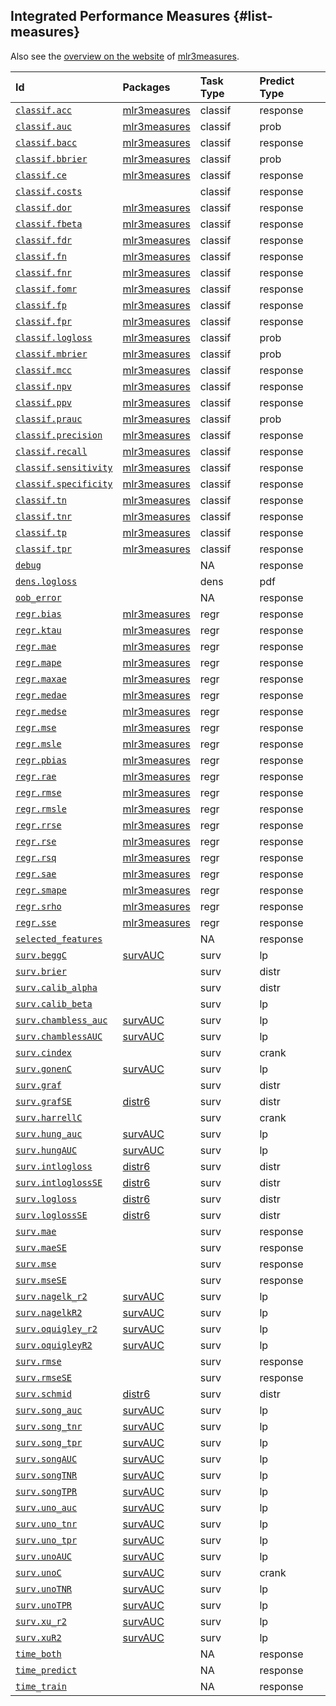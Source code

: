 ## Integrated Performance Measures {#list-measures}

Also see the [overview on the website](https://mlr3measures.mlr-org.com/reference/) of [mlr3measures](https://cran.r-project.org/package=mlr3measures).


|Id                                                                                                   |Packages                                                        |Task Type |Predict Type |
|:----------------------------------------------------------------------------------------------------|:---------------------------------------------------------------|:---------|:------------|
|[`classif.acc`](https://mlr3.mlr-org.com/reference/mlr_measures_classif.acc.html)                    |[mlr3measures](https://cran.r-project.org/package=mlr3measures) |classif   |response     |
|[`classif.auc`](https://mlr3.mlr-org.com/reference/mlr_measures_classif.auc.html)                    |[mlr3measures](https://cran.r-project.org/package=mlr3measures) |classif   |prob         |
|[`classif.bacc`](https://mlr3.mlr-org.com/reference/mlr_measures_classif.bacc.html)                  |[mlr3measures](https://cran.r-project.org/package=mlr3measures) |classif   |response     |
|[`classif.bbrier`](https://mlr3.mlr-org.com/reference/mlr_measures_classif.bbrier.html)              |[mlr3measures](https://cran.r-project.org/package=mlr3measures) |classif   |prob         |
|[`classif.ce`](https://mlr3.mlr-org.com/reference/mlr_measures_classif.ce.html)                      |[mlr3measures](https://cran.r-project.org/package=mlr3measures) |classif   |response     |
|[`classif.costs`](https://mlr3.mlr-org.com/reference/mlr_measures_classif.costs.html)                |                                                                |classif   |response     |
|[`classif.dor`](https://mlr3.mlr-org.com/reference/mlr_measures_classif.dor.html)                    |[mlr3measures](https://cran.r-project.org/package=mlr3measures) |classif   |response     |
|[`classif.fbeta`](https://mlr3.mlr-org.com/reference/mlr_measures_classif.fbeta.html)                |[mlr3measures](https://cran.r-project.org/package=mlr3measures) |classif   |response     |
|[`classif.fdr`](https://mlr3.mlr-org.com/reference/mlr_measures_classif.fdr.html)                    |[mlr3measures](https://cran.r-project.org/package=mlr3measures) |classif   |response     |
|[`classif.fn`](https://mlr3.mlr-org.com/reference/mlr_measures_classif.fn.html)                      |[mlr3measures](https://cran.r-project.org/package=mlr3measures) |classif   |response     |
|[`classif.fnr`](https://mlr3.mlr-org.com/reference/mlr_measures_classif.fnr.html)                    |[mlr3measures](https://cran.r-project.org/package=mlr3measures) |classif   |response     |
|[`classif.fomr`](https://mlr3.mlr-org.com/reference/mlr_measures_classif.fomr.html)                  |[mlr3measures](https://cran.r-project.org/package=mlr3measures) |classif   |response     |
|[`classif.fp`](https://mlr3.mlr-org.com/reference/mlr_measures_classif.fp.html)                      |[mlr3measures](https://cran.r-project.org/package=mlr3measures) |classif   |response     |
|[`classif.fpr`](https://mlr3.mlr-org.com/reference/mlr_measures_classif.fpr.html)                    |[mlr3measures](https://cran.r-project.org/package=mlr3measures) |classif   |response     |
|[`classif.logloss`](https://mlr3.mlr-org.com/reference/mlr_measures_classif.logloss.html)            |[mlr3measures](https://cran.r-project.org/package=mlr3measures) |classif   |prob         |
|[`classif.mbrier`](https://mlr3.mlr-org.com/reference/mlr_measures_classif.mbrier.html)              |[mlr3measures](https://cran.r-project.org/package=mlr3measures) |classif   |prob         |
|[`classif.mcc`](https://mlr3.mlr-org.com/reference/mlr_measures_classif.mcc.html)                    |[mlr3measures](https://cran.r-project.org/package=mlr3measures) |classif   |response     |
|[`classif.npv`](https://mlr3.mlr-org.com/reference/mlr_measures_classif.npv.html)                    |[mlr3measures](https://cran.r-project.org/package=mlr3measures) |classif   |response     |
|[`classif.ppv`](https://mlr3.mlr-org.com/reference/mlr_measures_classif.ppv.html)                    |[mlr3measures](https://cran.r-project.org/package=mlr3measures) |classif   |response     |
|[`classif.prauc`](https://mlr3.mlr-org.com/reference/mlr_measures_classif.prauc.html)                |[mlr3measures](https://cran.r-project.org/package=mlr3measures) |classif   |prob         |
|[`classif.precision`](https://mlr3.mlr-org.com/reference/mlr_measures_classif.precision.html)        |[mlr3measures](https://cran.r-project.org/package=mlr3measures) |classif   |response     |
|[`classif.recall`](https://mlr3.mlr-org.com/reference/mlr_measures_classif.recall.html)              |[mlr3measures](https://cran.r-project.org/package=mlr3measures) |classif   |response     |
|[`classif.sensitivity`](https://mlr3.mlr-org.com/reference/mlr_measures_classif.sensitivity.html)    |[mlr3measures](https://cran.r-project.org/package=mlr3measures) |classif   |response     |
|[`classif.specificity`](https://mlr3.mlr-org.com/reference/mlr_measures_classif.specificity.html)    |[mlr3measures](https://cran.r-project.org/package=mlr3measures) |classif   |response     |
|[`classif.tn`](https://mlr3.mlr-org.com/reference/mlr_measures_classif.tn.html)                      |[mlr3measures](https://cran.r-project.org/package=mlr3measures) |classif   |response     |
|[`classif.tnr`](https://mlr3.mlr-org.com/reference/mlr_measures_classif.tnr.html)                    |[mlr3measures](https://cran.r-project.org/package=mlr3measures) |classif   |response     |
|[`classif.tp`](https://mlr3.mlr-org.com/reference/mlr_measures_classif.tp.html)                      |[mlr3measures](https://cran.r-project.org/package=mlr3measures) |classif   |response     |
|[`classif.tpr`](https://mlr3.mlr-org.com/reference/mlr_measures_classif.tpr.html)                    |[mlr3measures](https://cran.r-project.org/package=mlr3measures) |classif   |response     |
|[`debug`](https://mlr3.mlr-org.com/reference/mlr_measures_debug.html)                                |                                                                |NA        |response     |
|[`dens.logloss`](https://mlr3proba.mlr-org.com/reference/mlr_measures_dens.logloss.html)             |                                                                |dens      |pdf          |
|[`oob_error`](https://mlr3.mlr-org.com/reference/mlr_measures_oob_error.html)                        |                                                                |NA        |response     |
|[`regr.bias`](https://mlr3.mlr-org.com/reference/mlr_measures_regr.bias.html)                        |[mlr3measures](https://cran.r-project.org/package=mlr3measures) |regr      |response     |
|[`regr.ktau`](https://mlr3.mlr-org.com/reference/mlr_measures_regr.ktau.html)                        |[mlr3measures](https://cran.r-project.org/package=mlr3measures) |regr      |response     |
|[`regr.mae`](https://mlr3.mlr-org.com/reference/mlr_measures_regr.mae.html)                          |[mlr3measures](https://cran.r-project.org/package=mlr3measures) |regr      |response     |
|[`regr.mape`](https://mlr3.mlr-org.com/reference/mlr_measures_regr.mape.html)                        |[mlr3measures](https://cran.r-project.org/package=mlr3measures) |regr      |response     |
|[`regr.maxae`](https://mlr3.mlr-org.com/reference/mlr_measures_regr.maxae.html)                      |[mlr3measures](https://cran.r-project.org/package=mlr3measures) |regr      |response     |
|[`regr.medae`](https://mlr3.mlr-org.com/reference/mlr_measures_regr.medae.html)                      |[mlr3measures](https://cran.r-project.org/package=mlr3measures) |regr      |response     |
|[`regr.medse`](https://mlr3.mlr-org.com/reference/mlr_measures_regr.medse.html)                      |[mlr3measures](https://cran.r-project.org/package=mlr3measures) |regr      |response     |
|[`regr.mse`](https://mlr3.mlr-org.com/reference/mlr_measures_regr.mse.html)                          |[mlr3measures](https://cran.r-project.org/package=mlr3measures) |regr      |response     |
|[`regr.msle`](https://mlr3.mlr-org.com/reference/mlr_measures_regr.msle.html)                        |[mlr3measures](https://cran.r-project.org/package=mlr3measures) |regr      |response     |
|[`regr.pbias`](https://mlr3.mlr-org.com/reference/mlr_measures_regr.pbias.html)                      |[mlr3measures](https://cran.r-project.org/package=mlr3measures) |regr      |response     |
|[`regr.rae`](https://mlr3.mlr-org.com/reference/mlr_measures_regr.rae.html)                          |[mlr3measures](https://cran.r-project.org/package=mlr3measures) |regr      |response     |
|[`regr.rmse`](https://mlr3.mlr-org.com/reference/mlr_measures_regr.rmse.html)                        |[mlr3measures](https://cran.r-project.org/package=mlr3measures) |regr      |response     |
|[`regr.rmsle`](https://mlr3.mlr-org.com/reference/mlr_measures_regr.rmsle.html)                      |[mlr3measures](https://cran.r-project.org/package=mlr3measures) |regr      |response     |
|[`regr.rrse`](https://mlr3.mlr-org.com/reference/mlr_measures_regr.rrse.html)                        |[mlr3measures](https://cran.r-project.org/package=mlr3measures) |regr      |response     |
|[`regr.rse`](https://mlr3.mlr-org.com/reference/mlr_measures_regr.rse.html)                          |[mlr3measures](https://cran.r-project.org/package=mlr3measures) |regr      |response     |
|[`regr.rsq`](https://mlr3.mlr-org.com/reference/mlr_measures_regr.rsq.html)                          |[mlr3measures](https://cran.r-project.org/package=mlr3measures) |regr      |response     |
|[`regr.sae`](https://mlr3.mlr-org.com/reference/mlr_measures_regr.sae.html)                          |[mlr3measures](https://cran.r-project.org/package=mlr3measures) |regr      |response     |
|[`regr.smape`](https://mlr3.mlr-org.com/reference/mlr_measures_regr.smape.html)                      |[mlr3measures](https://cran.r-project.org/package=mlr3measures) |regr      |response     |
|[`regr.srho`](https://mlr3.mlr-org.com/reference/mlr_measures_regr.srho.html)                        |[mlr3measures](https://cran.r-project.org/package=mlr3measures) |regr      |response     |
|[`regr.sse`](https://mlr3.mlr-org.com/reference/mlr_measures_regr.sse.html)                          |[mlr3measures](https://cran.r-project.org/package=mlr3measures) |regr      |response     |
|[`selected_features`](https://mlr3.mlr-org.com/reference/mlr_measures_selected_features.html)        |                                                                |NA        |response     |
|[`surv.beggC`](https://mlr3proba.mlr-org.com/reference/mlr_measures_surv.beggC.html)                 |[survAUC](https://cran.r-project.org/package=survAUC)           |surv      |lp           |
|[`surv.brier`](https://mlr3proba.mlr-org.com/reference/mlr_measures_surv.graf.html)                  |                                                                |surv      |distr        |
|[`surv.calib_alpha`](https://mlr3proba.mlr-org.com/reference/mlr_measures_surv.calib_alpha.html)     |                                                                |surv      |distr        |
|[`surv.calib_beta`](https://mlr3proba.mlr-org.com/reference/mlr_measures_surv.calib_beta.html)       |                                                                |surv      |lp           |
|[`surv.chambless_auc`](https://mlr3proba.mlr-org.com/reference/mlr_measures_surv.chambless_auc.html) |[survAUC](https://cran.r-project.org/package=survAUC)           |surv      |lp           |
|[`surv.chamblessAUC`](https://mlr3proba.mlr-org.com/reference/mlr_measures_surv.chambless_auc.html)  |[survAUC](https://cran.r-project.org/package=survAUC)           |surv      |lp           |
|[`surv.cindex`](https://mlr3proba.mlr-org.com/reference/mlr_measures_surv.cindex.html)               |                                                                |surv      |crank        |
|[`surv.gonenC`](https://mlr3proba.mlr-org.com/reference/mlr_measures_surv.gonenC.html)               |[survAUC](https://cran.r-project.org/package=survAUC)           |surv      |lp           |
|[`surv.graf`](https://mlr3proba.mlr-org.com/reference/mlr_measures_surv.graf.html)                   |                                                                |surv      |distr        |
|[`surv.grafSE`](https://mlr3proba.mlr-org.com/reference/mlr_measures_surv.grafSE.html)               |[distr6](https://cran.r-project.org/package=distr6)             |surv      |distr        |
|[`surv.harrellC`](https://mlr3proba.mlr-org.com/reference/mlr_measures_surv.harrellC.html)           |                                                                |surv      |crank        |
|[`surv.hung_auc`](https://mlr3proba.mlr-org.com/reference/mlr_measures_surv.hung_auc.html)           |[survAUC](https://cran.r-project.org/package=survAUC)           |surv      |lp           |
|[`surv.hungAUC`](https://mlr3proba.mlr-org.com/reference/mlr_measures_surv.hung_auc.html)            |[survAUC](https://cran.r-project.org/package=survAUC)           |surv      |lp           |
|[`surv.intlogloss`](https://mlr3proba.mlr-org.com/reference/mlr_measures_surv.intlogloss.html)       |[distr6](https://cran.r-project.org/package=distr6)             |surv      |distr        |
|[`surv.intloglossSE`](https://mlr3proba.mlr-org.com/reference/mlr_measures_surv.intloglossSE.html)   |[distr6](https://cran.r-project.org/package=distr6)             |surv      |distr        |
|[`surv.logloss`](https://mlr3proba.mlr-org.com/reference/mlr_measures_surv.logloss.html)             |[distr6](https://cran.r-project.org/package=distr6)             |surv      |distr        |
|[`surv.loglossSE`](https://mlr3proba.mlr-org.com/reference/mlr_measures_surv.logloss_se.html)        |[distr6](https://cran.r-project.org/package=distr6)             |surv      |distr        |
|[`surv.mae`](https://mlr3proba.mlr-org.com/reference/mlr_measures_surv.mae.html)                     |                                                                |surv      |response     |
|[`surv.maeSE`](https://mlr3proba.mlr-org.com/reference/mlr_measures_surv.maeSE.html)                 |                                                                |surv      |response     |
|[`surv.mse`](https://mlr3proba.mlr-org.com/reference/mlr_measures_surv.mse.html)                     |                                                                |surv      |response     |
|[`surv.mseSE`](https://mlr3proba.mlr-org.com/reference/mlr_measures_surv.mseSE.html)                 |                                                                |surv      |response     |
|[`surv.nagelk_r2`](https://mlr3proba.mlr-org.com/reference/mlr_measures_surv.nagelk_r2.html)         |[survAUC](https://cran.r-project.org/package=survAUC)           |surv      |lp           |
|[`surv.nagelkR2`](https://mlr3proba.mlr-org.com/reference/mlr_measures_surv.nagelk_r2.html)          |[survAUC](https://cran.r-project.org/package=survAUC)           |surv      |lp           |
|[`surv.oquigley_r2`](https://mlr3proba.mlr-org.com/reference/mlr_measures_surv.oquigley_r2.html)     |[survAUC](https://cran.r-project.org/package=survAUC)           |surv      |lp           |
|[`surv.oquigleyR2`](https://mlr3proba.mlr-org.com/reference/mlr_measures_surv.oquigley_r2.html)      |[survAUC](https://cran.r-project.org/package=survAUC)           |surv      |lp           |
|[`surv.rmse`](https://mlr3proba.mlr-org.com/reference/mlr_measures_surv.rmse.html)                   |                                                                |surv      |response     |
|[`surv.rmseSE`](https://mlr3proba.mlr-org.com/reference/mlr_measures_surv.rmseSE.html)               |                                                                |surv      |response     |
|[`surv.schmid`](https://mlr3proba.mlr-org.com/reference/mlr_measures_surv.schmid.html)               |[distr6](https://cran.r-project.org/package=distr6)             |surv      |distr        |
|[`surv.song_auc`](https://mlr3proba.mlr-org.com/reference/mlr_measures_surv.song_auc.html)           |[survAUC](https://cran.r-project.org/package=survAUC)           |surv      |lp           |
|[`surv.song_tnr`](https://mlr3proba.mlr-org.com/reference/mlr_measures_surv.song_tnr.html)           |[survAUC](https://cran.r-project.org/package=survAUC)           |surv      |lp           |
|[`surv.song_tpr`](https://mlr3proba.mlr-org.com/reference/mlr_measures_surv.song_tpr.html)           |[survAUC](https://cran.r-project.org/package=survAUC)           |surv      |lp           |
|[`surv.songAUC`](https://mlr3proba.mlr-org.com/reference/mlr_measures_surv.song_auc.html)            |[survAUC](https://cran.r-project.org/package=survAUC)           |surv      |lp           |
|[`surv.songTNR`](https://mlr3proba.mlr-org.com/reference/mlr_measures_surv.song_tnr.html)            |[survAUC](https://cran.r-project.org/package=survAUC)           |surv      |lp           |
|[`surv.songTPR`](https://mlr3proba.mlr-org.com/reference/mlr_measures_surv.song_tpr.html)            |[survAUC](https://cran.r-project.org/package=survAUC)           |surv      |lp           |
|[`surv.uno_auc`](https://mlr3proba.mlr-org.com/reference/mlr_measures_surv.uno_auc.html)             |[survAUC](https://cran.r-project.org/package=survAUC)           |surv      |lp           |
|[`surv.uno_tnr`](https://mlr3proba.mlr-org.com/reference/mlr_measures_surv.uno_tnr.html)             |[survAUC](https://cran.r-project.org/package=survAUC)           |surv      |lp           |
|[`surv.uno_tpr`](https://mlr3proba.mlr-org.com/reference/mlr_measures_surv.uno_tpr.html)             |[survAUC](https://cran.r-project.org/package=survAUC)           |surv      |lp           |
|[`surv.unoAUC`](https://mlr3proba.mlr-org.com/reference/mlr_measures_surv.uno_auc.html)              |[survAUC](https://cran.r-project.org/package=survAUC)           |surv      |lp           |
|[`surv.unoC`](https://mlr3proba.mlr-org.com/reference/mlr_measures_surv.unoC.html)                   |[survAUC](https://cran.r-project.org/package=survAUC)           |surv      |crank        |
|[`surv.unoTNR`](https://mlr3proba.mlr-org.com/reference/mlr_measures_surv.uno_tnr.html)              |[survAUC](https://cran.r-project.org/package=survAUC)           |surv      |lp           |
|[`surv.unoTPR`](https://mlr3proba.mlr-org.com/reference/mlr_measures_surv.uno_tpr.html)              |[survAUC](https://cran.r-project.org/package=survAUC)           |surv      |lp           |
|[`surv.xu_r2`](https://mlr3proba.mlr-org.com/reference/mlr_measures_surv.xu_r2.html)                 |[survAUC](https://cran.r-project.org/package=survAUC)           |surv      |lp           |
|[`surv.xuR2`](https://mlr3proba.mlr-org.com/reference/mlr_measures_surv.xu_r2.html)                  |[survAUC](https://cran.r-project.org/package=survAUC)           |surv      |lp           |
|[`time_both`](https://mlr3.mlr-org.com/reference/mlr_measures_elapsed_time.html)                     |                                                                |NA        |response     |
|[`time_predict`](https://mlr3.mlr-org.com/reference/mlr_measures_elapsed_time.html)                  |                                                                |NA        |response     |
|[`time_train`](https://mlr3.mlr-org.com/reference/mlr_measures_elapsed_time.html)                    |                                                                |NA        |response     |
